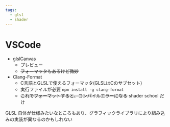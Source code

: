 ```yaml
---
tags:
  - glsl
  - shader
---
```


# VSCode

- glslCanvas
  - プレビュー
  - ~~フォーマッタもあるけど微妙~~
- Clang-Format
  - C言語とGLSLで使えるフォーマッタ(GLSLはCのサブセット)
  - 実行ファイルが必要 `npm install -g clang-format`
  - ~~これでフォーマットすると、コンパイルエラーになる~~ shader school だけ


GLSL 自体が仕様みたいなところもあり、グラフィックライブラリにより組み込みの実装が異なるのかもしれない
